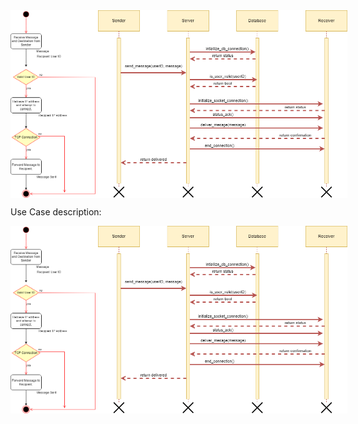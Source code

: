 
<div style="display: flex;">
  <img src="figures/sendmsg_single_user_activity_diagram.png" style="height: 300px;">
  <img src="figures/sendmsg_single_user_sequnce_diagram.png" alt="Image 2" style="height: 300px;">
</div>


Use Case description:


<div style="display: flex;">
  <img src="figures/sendmsg_single_user_activity_diagram.png" style="height: 300px;">
  <img src="figures/sendmsg_single_user_sequnce_diagram.png" alt="Image 2" style="height: 300px;">
</div>


